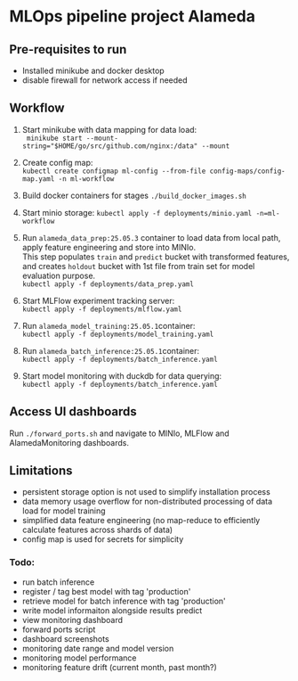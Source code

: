 # MLOps pipeline project Alameda

## Pre-requisites to run 

- Installed minikube and docker desktop
- disable firewall for network access if needed

## Workflow

1. Start minikube with data mapping for data load:  
` minikube start --mount-string="$HOME/go/src/github.com/nginx:/data" --mount`

2. Create config map:  
`kubectl create configmap ml-config --from-file config-maps/config-map.yaml -n ml-workflow`  

3. Build docker containers for stages
`./build_docker_images.sh`

4. Start minio storage:
`kubectl apply -f deployments/minio.yaml -n=ml-workflow`  

5. Run `alameda_data_prep:25.05.3` container to load data from local path, apply feature engineering and store into MINIo.  
This step populates `train` and `predict` bucket with transformed features, and creates `holdout` bucket with 1st file from train set for model evaluation purpose.  
`kubectl apply -f deployments/data_prep.yaml`

6. Start MLFlow experiment tracking server:  
`kubectl apply -f deployments/mlflow.yaml`

7. Run `alameda_model_training:25.05.1`container:  
`kubectl apply -f deployments/model_training.yaml`

8. Run `alameda_batch_inference:25.05.1`container:  
`kubectl apply -f deployments/batch_inference.yaml`

9. Start model monitoring with duckdb for data querying:  
`kubectl apply -f deployments/batch_inference.yaml`

## Access UI dashboards

Run `./forward_ports.sh` and navigate to MINIo, MLFlow and AlamedaMonitoring dashboards.

## Limitations
- persistent storage option is not used to simplify installation process
- data memory usage overflow for non-distributed processing of data load for model training
- simplified data feature engineering (no map-reduce to efficiently calculate features across shards of data)
- config map is used for secrets for simplicity

### Todo:

- run batch inference
- register / tag best model with tag 'production'
- retrieve model for batch inference with tag 'production'
- write model informaiton alongside results predict
- view monitoring dashboard 
- forward ports script
- dashboard screenshots
- monitoring date range and model version
- monitoring model performance
- monitoring feature drift (current month, past month?)
